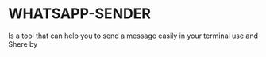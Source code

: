 # WHATSAPP-SENDER
Is a tool that can help you to send a message easily in your terminal
use and Shere
by
